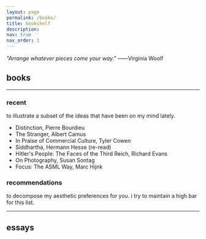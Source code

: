 ```yaml
---
layout: page
permalink: /books/
title: bookshelf
description: 
nav: true
nav_order: 1
---
```


_"Arrange whatever pieces come your way."_ 
⸺Virginia Woolf

<!-- _pages/publications.md -->
<div class="publications">
</div>

## books

---

### recent  

to illustrate a subset of the ideas that have been on my mind lately. 

- Distinction, Pierre Bourdieu
- The Stranger, Albert Camus
- In Praise of Commercial Culture, Tyler Cowen
- Siddhartha, Hermann Hesse (re-read)
- Hitler's People: The Faces of the Third Reich, Richard Evans
- On Photography, Susan Sontag
- Focus: The ASML Way, Marc Hijnk


### recommendations  

to decompose my aesthetic preferences for you. i try to maintain a high bar for this list. 


---

## essays
